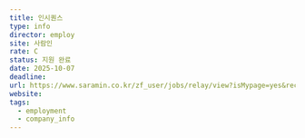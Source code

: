 ```yaml
---
title: 인시퀀스
type: info
director: employ
site: 사람인
rate: C
status: 지원 완료
date: 2025-10-07
deadline:
url: https://www.saramin.co.kr/zf_user/jobs/relay/view?isMypage=yes&rec_idx=51775019&recommend_ids=eJxNjssNA1EMAqvJ3WD8O6eQ9N9FXrLSeo8jGEQgRvD4NOxV78Ckj9lBXFhJ6CAvFGR%2BY0nudZerKOa6qFCumwPDQf9jshT9XGbGugrz3lclF9eN09u0p8CH60HOYk6PthxR9kiDNdwbPGP7qh1pP8QXN%2FlAIA%3D%3D&view_type=quick_complete&gz=1&t_ref_scnid=869&t_ref_content=SRI_050_APPLY-Q_AVA_RCT&t_ref=complete_layer&referNonce=2710985a8b8a9d063793&relayNonce=875dac250d8689b911a1&immediately_apply_layer_open=n#seq=0
website:
tags:
  - employment
  - company_info
---
```







